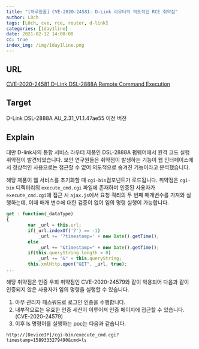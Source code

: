 ```yaml
---
title: "[하루한줄] CVE-2020-24581: D-Link 라우터의 의도적인 RCE 취약점"
author: L0ch
tags: [L0ch, cve, rce, router, d-link]
categories: [1day1line]
date: 2021-02-12 14:00:00
cc: true
index_img: /img/1day1line.png
---
```


## URL

[CVE-2020-24581 D-Link DSL-2888A Remote Command Execution](https://reconshell.com/cve-2020-24581-d-link-dsl-2888a-remote-command-execution/)

## Target

D-Link DSL-2888A AU_2.31_V1.1.47ae55 이전 버전

## Explain
대만 D-link사의 통합 서비스 라우터 제품인 DSL-2888A 펌웨어에서 원격 코드 실행 취약점이 발견되었습니다. 보안 연구원들은 취약점이 발생하는 기능이 웹 인터페이스에서 정상적인 사용으로는 접근할 수 없어 의도적으로 숨겨진 기능이라고 분석했습니다.

해당 제품이 웹 서비스를 초기화할 때 `cgi-bin`컴포넌트가 로드됩니다. 취약점은 `cgi-bin` 디렉터리의 `execute_cmd.cgi` 파일에 존재하며 인증된 사용자가 `execute_cmd.cgi`에 접근 시 `ajax.js`에서 요청 쿼리의 두 번째 매개변수를 가져와 실행하는데, 이때 매개 변수에 대한 검증이 없어 임의 명령 실행이 가능합니다.

```jsx
get : function(_dataType)
{
		var _url = this.url;
		if(_url.indexOf('?') == -1)
			_url += '?timestamp=' + new Date().getTime();
		else
			_url += "&timestamp=" + new Date().getTime();
		if(this.queryString.length > 0)
			_url += "&" + this.queryString;
		this.xmlHttp.open("GET", _url, true);
...
```

해당 취약점은 인증 우회 취약점인 CVE-2020-24579와 같이 악용되어 다음과 같이 인증되지 않은 사용자가 임의 명령을 실행할 수 있습니다.

1. 아무 관리자 패스워드로 로그인 인증을 수행합니다.
2. 내부적으로는 유효한 인증 세션이 이루어져 인증 페이지에 접근할 수 있습니다. (CVE-2020-24579)
3. 이후 ls 명령어를 실행하는 poc는 다음과 같습니다.

```http
http://[DeviceIP]/cgi-bin/execute_cmd.cgi?timestamp=1589333279490&cmd=ls
```











